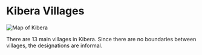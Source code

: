 # Kibera Villages

![Map of Kibera](https://www.google.com/search?q=map+kibera&rlz=1C5CHFA_enUS814US819&oq=map+kibera&aqs=chrome..69i57j69i64.4546j0j7&sourceid=chrome&ie=UTF-8#)


There are 13 main villages in Kibera. Since there are no boundaries between villages, the designations are informal.
